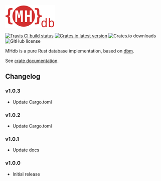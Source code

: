 ![MHdb](./mhdb.png)

[![Travis CI build status](https://img.shields.io/travis/com/MHmorgan/mhdb/master?style=flat-square)](https://travis-ci.com/MHmorgan/mhdb)
[![Crates.io latest version](https://img.shields.io/crates/v/mhdb?style=flat-square)](https://crates.io/crates/mhdb)
![Crates.io downloads](https://img.shields.io/crates/d/mhdb?style=flat-square)
![GitHub license](https://img.shields.io/github/license/MHmorgan/mhdb?style=flat-square)

MHdb is a pure Rust database implementation, based on [dbm](https://en.wikipedia.org/wiki/DBM_(computing)).

See [crate documentation](https://docs.rs/mhdb/).

## Changelog

### v1.0.3

* Update Cargo.toml

### v1.0.2

* Update Cargo.toml

### v1.0.1

* Update docs

### v1.0.0

* Initial release
